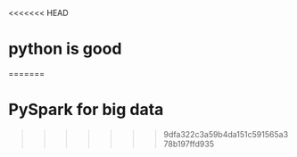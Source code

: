 <<<<<<< HEAD
# python is good
=======
# PySpark for big data
>>>>>>> 9dfa322c3a59b4da151c591565a378b197ffd935

